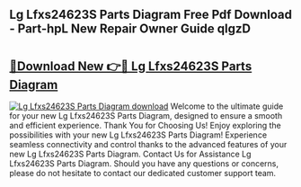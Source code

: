 ## Lg Lfxs24623S Parts Diagram Free Pdf Download - Part-hpL New Repair Owner Guide qlgzD

# <h2><a href="http://dfj42a.blite.top/?on=Lg+Lfxs24623S+Parts+Diagram">🔗Download New 👉🔴 Lg Lfxs24623S Parts Diagram</a></h2>

[![Lg Lfxs24623S Parts Diagram download](https://i.imgur.com/lujVjoI.png)](http://dfj42a.blite.top/?on=Lg+Lfxs24623S+Parts+Diagram)
Welcome to the ultimate guide for your new Lg Lfxs24623S Parts Diagram, designed to ensure a smooth and efficient experience. Thank You for Choosing Us! Enjoy exploring the possibilities with your new Lg Lfxs24623S Parts Diagram! Experience seamless connectivity and control thanks to the advanced features of your new Lg Lfxs24623S Parts Diagram. Contact Us for Assistance Lg Lfxs24623S Parts Diagram. Should you have any questions or concerns, please do not hesitate to contact our dedicated customer support team.
